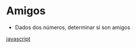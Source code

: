# Amigos

* Dados dos números, determinar si son amigos

[javascript](https://github.com/USantaTecla-mathematics/javascript/blob/master/funciones/Numero%20amigo/Numero%20amigo.js)

